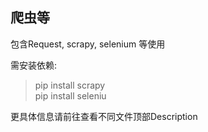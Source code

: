 ## 爬虫等

包含Request, scrapy, selenium 等使用 

需安装依赖:

> pip install scrapy <br/>
> pip install seleniu <br/>

更具体信息请前往查看不同文件顶部Description